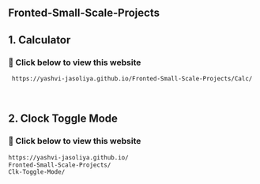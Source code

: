 ##  Fronted-Small-Scale-Projects

<h2> 1. Calculator </h2>

<h3> 🔗 Click below to view this website </h3>

```bash
 https://yashvi-jasoliya.github.io/Fronted-Small-Scale-Projects/Calc/
```

<br>
<h2> 2. Clock Toggle Mode </h2>

<h3> 🔗 Click below to view this website </h3>

```bash
https://yashvi-jasoliya.github.io/
Fronted-Small-Scale-Projects/
Clk-Toggle-Mode/
```



